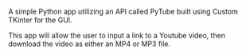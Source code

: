 A simple Python app utilizing an API called PyTube built using Custom TKinter for the GUI.

This app will allow the user to input a link to a Youtube video, then download the video as either an MP4 or MP3 file.
